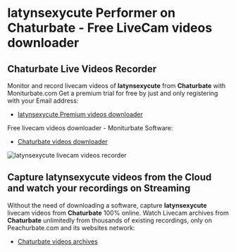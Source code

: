 # latynsexycute Performer on Chaturbate - Free LiveCam videos downloader

## Chaturbate Live Videos Recorder

Monitor and record livecam videos of **latynsexycute** from **Chaturbate** with Moniturbate.com
Get a premium trial for free by just and only registering with your Email address:
* [latynsexycute Premium videos downloader](https://moniturbate.com/request-demo-licence-key.html)

Free livecam videos downloader - Moniturbate Software:
* [Chaturbate videos downloader](https://moniturbate.com/moniturbate-download-software.html)

![latynsexycute livecam videos recorder](https://peachurnet.com/templates/moniturbate-software.png)


## Capture latynsexycute videos from the Cloud and watch your recordings on Streaming

Without the need of downloading a software, capture **latynsexycute** livecam videos from **Chaturbate** 100% online.
Watch Livecam archives from **Chaturbate** unlimitedly from thousands of existing recordings, only on Peachurbate.com and its websites network:
* [Chaturbate videos archives](https://peachurnet.com/)